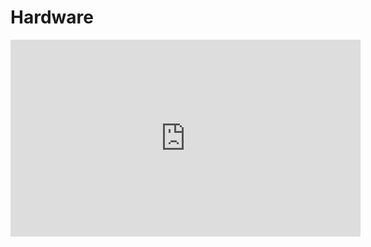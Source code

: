 # Hardware

<iframe 
    width="560" 
    height="315" 
    src="https://www.youtube.com/embed/EDHJn3uigCI" 
    title="YouTube video player" 
    frameborder="0" 
    allow="accelerometer; autoplay; clipboard-write; encrypted-media; gyroscope; picture-in-picture; web-share" 
    allowfullscreen>
</iframe>

